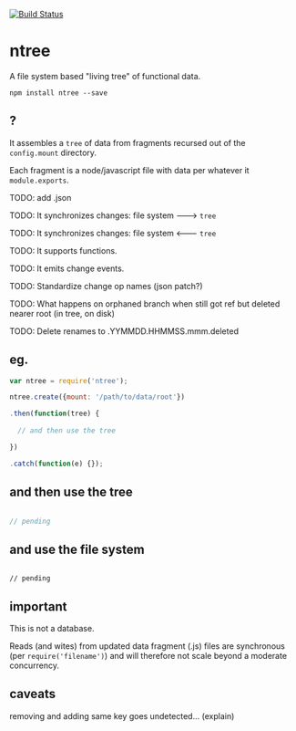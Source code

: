 [![Build Status](https://travis-ci.org/nomilous/ntree.svg)](https://travis-ci.org/nomilous/ntree)

# ntree

A file system based "living tree" of functional data.

`npm install ntree --save`

## ?

It assembles a `tree` of data from fragments recursed out of the `config.mount` directory.

Each fragment is a node/javascript file with data per whatever it `module.exports`.

TODO: add .json

TODO: It synchronizes changes: file system ---> `tree`

TODO: It synchronizes changes: file system <--- `tree`

TODO: It supports functions.

TODO: It emits change events.

TODO: Standardize change op names (json patch?)

TODO: What happens on orphaned branch when still got ref but deleted nearer root (in tree, on disk)

TODO: Delete renames to .YYMMDD.HHMMSS.mmm.deleted

## eg.

```javascript
var ntree = require('ntree');

ntree.create({mount: '/path/to/data/root'})

.then(function(tree) {
  
  // and then use the tree

})

.catch(function(e) {});

```

## and then use the tree

```javascript

// pending

```


## and use the file system

```

// pending

```

## important

This is not a database.

Reads (and wites) from updated data fragment (.js) files are synchronous (per `require('filename')`) and will therefore not scale beyond a moderate concurrency.


## caveats

removing and adding same key goes undetected... (explain) 
